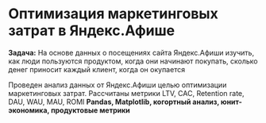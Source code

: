 # Оптимизация маркетинговых затрат в Яндекс.Афише

 <b>Задача:</b> На основе данных о посещениях сайта Яндекс.Афиши изучить, как люди пользуются продуктом, когда они начинают покупать, сколько денег приносит каждый клиент, когда он окупается 

Проведен анализ данных от Яндекс.Афиши целью оптимизации маркетинговых затрат.
Рассчитаны метрики LTV, CAC, Retention rate, DAU, WAU, MAU, ROMI
 <b>Pandas, Matplotlib, когортный анализ, юнит-экономика, продуктовые метрики </b>

